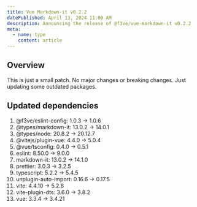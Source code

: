 ```yaml
---
title: Vue Markdown-it v0.2.2
datePublished: April 13, 2024 11:00 AM
description: Announcing the release of @f3ve/vue-markdown-it v0.2.2
meta:
  - name: type
    content: article
---
```


## Overview

This is just a small patch. No major changes or breaking changes. Just updating some outdated packages.

## Updated dependencies
1. @f3ve/eslint-config: 1.0.3 -> 1.0.6
2. @types/markdown-it: 13.0.2 -> 14.0.1
3. @types/node: 20.8.2 -> 20.12.7
4. @vitejs/plugin-vue: 4.4.0 -> 5.0.4
5. @vue/tsconfig: 0.4.0 -> 0.5.1
6. eslint: 8.50.0 -> 9.0.0
7. markdown-it: 13.0.2 -> 14.1.0
8. prettier: 3.0.3 -> 3.2.5
9. typescript: 5.2.2 -> 5.4.5
10. unplugin-auto-import: 0.16.6 -> 0.17.5
11. vite: 4.4.10 -> 5.2.8
12. vite-plugin-dts: 3.6.0 -> 3.8.2
13. vue: 3.3.4 -> 3.4.21
